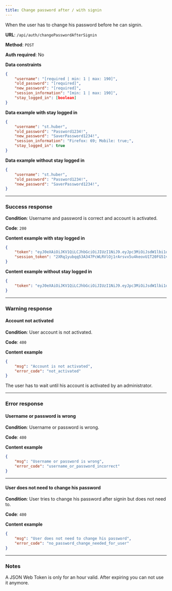 ```yaml
---
title: Change password after / with signin
---
```


When the user has to change his password before he can signin.

**URL**: `/api/auth/changePasswordAfterSignin`

**Method**: `POST`

**Auth required**: No

**Data constraints**
```json
{
    "username": "[required | min: 1 | max: 190]",
    "old_password": "[required]",
    "new_password": "[required]",
    "session_information": "[min: 1 | max: 190]",
    "stay_logged_in": [boolean]
}
```

**Data example with stay logged in**
```json
{
    "username": "st.huber",
    "old_password": "Password1234!",
    "new_password": "SaverPassword1234!",
    "session_information": "Firefox: 69; Mobile: true;",
    "stay_logged_in": true
}
```

**Data example without stay logged in**
```json
{
    "username": "st.huber",
    "old_password": "Password1234!",
    "new_password": "SaverPassword1234!",
}
```


---
### Success response
**Condition**: Username and password is correct and account is activated.

**Code**: `200`

**Content example with stay logged in**
```json
{
    "token": "eyJ0eXAiOiJKV1QiLCJhbGciOiJIUzI1NiJ9.eyJpc3MiOiJsdW1lbi1qd3QiLCJzdWIiOjMzLCJpYXQiOjE1NjkyNTQ0MzcsImV4cCI6MTU2OTI1ODAzN30.8fCp9Jdgbz8BotM6bW_OuRLb4Zl36YcKS9eo8pbVbwQ",
    "session_token": "2XRq1yubqq53A347PcWLRVlOj1rArsvx5u4keovU1T20FG51vXyVzNU73K1RDBhh"
}
```

**Content example without stay logged in**
```json
{
    "token": "eyJ0eXAiOiJKV1QiLCJhbGciOiJIUzI1NiJ9.eyJpc3MiOiJsdW1lbi1qd3QiLCJzdWIiOjMzLCJpYXQiOjE1NjkyNTQ0MzcsImV4cCI6MTU2OTI1ODAzN30.8fCp9Jdgbz8BotM6bW_OuRLb4Zl36YcKS9eo8pbVbwQ"
}
```


---
### Warning response
#### Account not activated
**Condition**: User account is not activated.

**Code**: `400`

**Content example**
```json
{
    "msg": "Account is not activated",
    "error_code": "not_activated"
}
```

The user has to wait until his account is activated by an administrator.


---
### Error response
#### Username or password is wrong
**Condition**: Username or password is wrong.

**Code**: `400`

**Content example**
```json
{
    "msg": "Username or password is wrong",
    "error_code": "username_or_password_incorrect"
}
```

---
#### User does not need to change his password
**Condition**: User tries to change his password after signin but does not need to.

**Code**: `400`

**Content example**
```json
{
    "msg": "User does not need to change his password",
    "error_code": "no_password_change_needed_for_user"
}
```

---
### Notes
A JSON Web Token is only for an hour valid. After expiring you can not use it anymore.